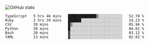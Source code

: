 ![GitHub stats](https://github-readme-stats.vercel.app/api?username=ksk001100&show_icons=true&theme=tokyonight)

<!--START_SECTION:waka-->

```text
TypeScript   5 hrs 46 mins   █████████████▒░░░░░░░░░░░   52.70 %
Ruby         2 hrs 39 mins   ██████░░░░░░░░░░░░░░░░░░░   24.23 %
CSV          39 mins         █▒░░░░░░░░░░░░░░░░░░░░░░░   05.96 %
Python       30 mins         █░░░░░░░░░░░░░░░░░░░░░░░░   04.61 %
Bash         20 mins         ▓░░░░░░░░░░░░░░░░░░░░░░░░   03.12 %
YAML         13 mins         ▓░░░░░░░░░░░░░░░░░░░░░░░░   02.02 %
```

<!--END_SECTION:waka-->
